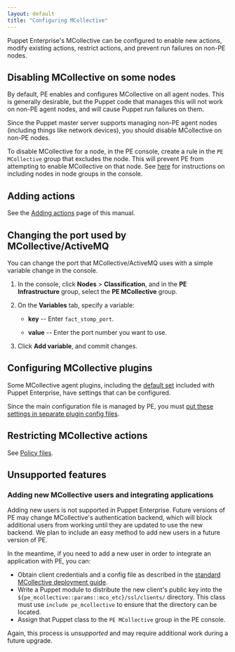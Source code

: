 ```yaml
---
layout: default
title: "Configuring MCollective"
---
```


Puppet Enterprise's MCollective can be configured to enable new actions, modify existing actions, restrict actions, and prevent run failures on non-PE nodes.

Disabling MCollective on some nodes
-----

By default, PE enables and configures MCollective on all agent nodes. This is generally desirable, but the Puppet code that manages this will not work on non-PE agent nodes, and will cause Puppet run failures on them.

Since the Puppet master server supports managing non-PE agent nodes (including things like network devices), you should disable MCollective on non-PE nodes.

To disable MCollective for a node, in the PE console, create a rule in the `PE MCollective` group that excludes the node. This will prevent PE from attempting to enable MCollective on that node. See [here][group] for instructions on including nodes in node groups in the console.

[group]: ./console_classes_groups.html#adding-nodes-to-a-node-group


Adding actions
-----

See the [Adding actions](./mco_adding_actions.html) page of this manual.

Changing the port used by MCollective/ActiveMQ
------

You can change the port that MCollective/ActiveMQ uses with a simple variable change in the console.

1. In the console, click **Nodes** > **Classification**, and in the **PE Infrastructure**  group, select the **PE MCollective** group.
2. On the **Variables** tab, specify a variable:

   - __key__ -- Enter `fact_stomp_port`.

   - __value__ -- Enter the port number you want to use.

3. Click **Add variable**, and commit changes.

Configuring MCollective plugins
-----

Some MCollective agent plugins, including the [default set](./mco_actions.html)  included with Puppet Enterprise, have settings that can be configured.

Since the main configuration file is managed by PE, you must [put these settings in separate plugin config files](./mco_adding_actions.html#step-4-configure-the-plugin-optional).

Restricting MCollective actions
-----

See [Policy files][policy].

[policy]: mco_adding_actions.html#policy-files


Unsupported features
-----

### Adding new MCollective users and integrating applications

Adding new users is not supported in Puppet Enterprise. Future versions of PE may change MCollective's authentication backend, which will block additional users from working until they are updated to use the new backend. We plan to include an easy method to add new users in a future version of PE.

In the meantime, if you need to add a new user in order to integrate an application with PE, you can:

* Obtain client credentials and a config file as described in the [standard MCollective deployment guide][config_client].
* Write a Puppet module to distribute the new client's public key into the `${pe_mcollective::params::mco_etc}/ssl/clients/` directory. This class must use `include pe_mcollective` to ensure that the directory can be located.
* Assign that Puppet class to the `PE MCollective` group in the PE console.

Again, this process is _unsupported_ and may require additional work during a future upgrade.

[config_client]: /mcollective/deploy/standard.html#step-5-configure-clients



